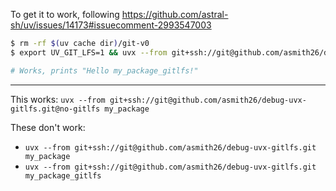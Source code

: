 To get it to work, following https://github.com/astral-sh/uv/issues/14173#issuecomment-2993547003

```bash
$ rm -rf $(uv cache dir)/git-v0
$ export UV_GIT_LFS=1 && uvx --from git+ssh://git@github.com/asmith26/debug-uvx-gitlfs.git my_package_gitlfs

# Works, prints "Hello my_package_gitlfs!"
```


---

This works: `uvx --from git+ssh://git@github.com/asmith26/debug-uvx-gitlfs.git@no-gitlfs my_package`

These don't work:
- `uvx --from git+ssh://git@github.com/asmith26/debug-uvx-gitlfs.git my_package`
- `uvx --from git+ssh://git@github.com/asmith26/debug-uvx-gitlfs.git my_package_gitlfs`
